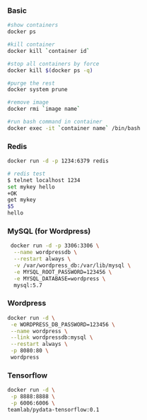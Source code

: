 ### Basic

```bash
#show containers
docker ps

#kill container
docker kill `container id`

#stop all containers by force
docker kill $(docker ps -q)

#purge the rest
docker system prune

#remove image
docker rmi `image name`

#run bash command in container
docker exec -it `container name` /bin/bash
```





### Redis

```bash
docker run -d -p 1234:6379 redis

# redis test
$ telnet localhost 1234
set mykey hello
+OK
get mykey
$5
hello
```



### MySQL (for Wordpress)

```bash
 docker run -d -p 3306:3306 \
  --name wordpressdb \
  --restart always \
  -v /var/wordpress_db:/var/lib/mysql \
  -e MYSQL_ROOT_PASSWORD=123456 \
  -e MYSQL_DATABASE=wordpress \
  mysql:5.7
```

### Wordpress

```bash
docker run -d \
 -e WORDPRESS_DB_PASSWORD=123456 \
 --name wordpress \
 --link wordpressdb:mysql \
 --restart always \
 -p 8080:80 \
 wordpress
```

### Tensorflow

```bash
docker run -d \
 -p 8888:8888 \
 -p 6006:6006 \
teamlab/pydata-tensorflow:0.1
```